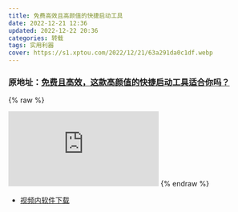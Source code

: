 ```yaml
---
title: 免费高效且高颜值的快捷启动工具
date: 2022-12-21 12:36
updated: 2022-12-22 20:36
categories: 转载
tags: 实用利器
cover: https://s1.xptou.com/2022/12/21/63a291da0c1df.webp
---
```


### 原地址：[免费且高效，这款高颜值的快捷启动工具适合你吗？](https://b23.tv/GvuZxvR)

{% raw %}

<style type="text/css"> .aspect-ratio { position: relative; width: 100%; height: 0; padding-bottom: 75%; } .aspect-ratio iframe { position: absolute; width: 100%; height: 100%; left: 0; top: 0; } </style>
<iframe src="https://player.bilibili.com/player.html?aid=733117789&bvid=BV1fD4y1e7M4&cid=905407270&page=1&high_quality=1&danmaku=0" scrolling="no" border="0" frameborder="no" framespacing="0" allowfullscreen="true"> </iframe>
{% endraw %}

- [视频内软件下载](https://solitude.eu.org/123pan/windows/Fluent-Search)

